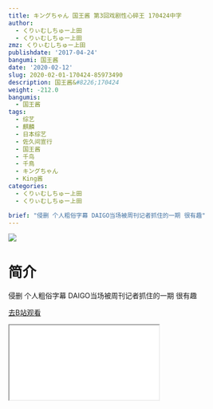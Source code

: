 ```yaml
---
title: キングちゃん 国王酱 第3回戏剧性心碎王 170424中字
author:
  - くりぃむしちゅー上田
  - くりぃむしちゅー上田
zmz: くりぃむしちゅー上田
publishdate: '2017-04-24'
bangumi: 国王酱
date: '2020-02-12'
slug: 2020-02-01-170424-85973490
description: 国王酱&#8226;170424
weight: -212.0
bangumis:
  - 国王酱
tags:
  - 综艺
  - 麒麟
  - 日本综艺
  - 佐久间宣行
  - 国王酱
  - 千鸟
  - 千鳥
  - キングちゃん
  - King酱
categories:
  - くりぃむしちゅー上田
  - くりぃむしちゅー上田

brief: "侵删 个人粗俗字幕 DAIGO当场被周刊记者抓住的一期 很有趣"
---
```

![](https://raw.githubusercontent.com/tcgriffith/owaraisite/master/static/tmpimg/334847c2d43cd93587594681ae4c0521158b38b1.jpg.480.jpg)
# 简介  
侵删 个人粗俗字幕
DAIGO当场被周刊记者抓住的一期 很有趣  

[去B站观看](https://www.bilibili.com/video/av85973490/)
<div class ="resp-container"><iframe class="testiframe" src="//player.bilibili.com/player.html?aid=85973490"", scrolling="no", allowfullscreen="true" > </iframe></div> 
